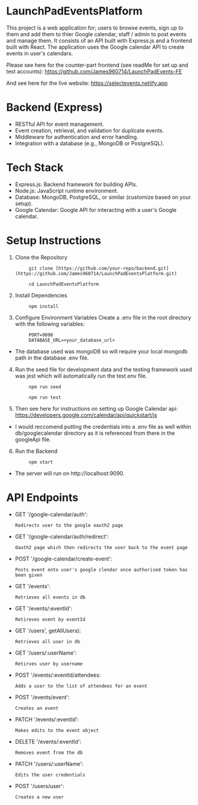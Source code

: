 # LaunchPadEventsPlatform

This project is a web application for; users to browse events, sign up to them and add them to thier Google calendar, staff / admin to post events and manage them. It consists of an API built with Express.js and a frontend built with React. The application uses the Google calendar API to create events in user's calendars.

Please see here for the counter-part frontend (see readMe for set up and test accounts): https://github.com/James960714/LaunchPadEvents-FE

And see here for the live website: https://selectevents.netlify.app

# Backend (Express)
- RESTful API for event management.
- Event creation, retrieval, and validation for duplicate events.
- Middleware for authentication and error handling.
- Integration with a database (e.g., MongoDB or PostgreSQL).


# Tech Stack
- Express.js: Backend framework for building APIs.
- Node.js: JavaScript runtime environment.
- Database: MongoDB, PostgreSQL, or similar (customize based on your setup).
- Google Calendar: Google API for interacting with a user's Google calendar.


# Setup Instructions

1. Clone the Repository

            git clone [https://github.com/your-repo/backend.git](https://github.com/James960714/LaunchPadEventsPlatform.git)
   
            cd LaunchPadEventsPlatform
   
3. Install Dependencies

            npm install

4. Configure Environment Variables Create a .env file in the root directory with the following variables:

            PORT=9090
            DATABASE_URL=<your_database_url>

- The database used was mongoDB so will require your local mongodb path in the database .env file.

4. Run the seed file for development data and the testing framework used was jest which will automatically run the test.env file. 
     
            npm run seed
                  
            npm run test

5. Then see here for instructions on setting up Google Calendar api: https://developers.google.com/calendar/api/quickstart/js

- I would reccomend putting the credentials into a .env file as well within db/googlecalendar directory as it is referenced from there in the googleApi file. 


6. Run the Backend

            npm start

- The server will run on http://localhost:9090.

# API Endpoints

- GET    '/google-calendar/auth':

      Redirects user to the google oauth2 page

- GET    '/google-calendar/auth/redirect':

      Oauth2 page which then redirects the user back to the event page

- POST   '/google-calendar/create-event':

      Posts event onto user's google clendar once authorised token has been given

- GET    '/events':

      Retrieves all events in db

- GET    '/events/:eventId':

      Retireves event by eventId

- GET    '/users', getAllUsers):

      Retrieves all user in db

- GET    '/users/:userName':

      Retirves user by username

- POST   '/events/:eventId/attendees:

      Adds a user to the list of attendees for an event

- POST   '/events/event':

      Creates an event

- PATCH  '/events/:eventId':

      Makes edits to the event object

- DELETE '/events/:eventId':

      Removes event from the db

- PATCH  '/users/:userName':

      Edits the user credentials

- POST   '/users/user':

      Creates a new user


